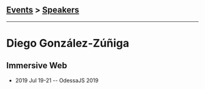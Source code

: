 ## [Events](../README.md) > [Speakers](../speakers.md)
---

# Diego González-Zúñiga

## Immersive Web
- 2019 Jul 19-21 -- OdessaJS 2019    
